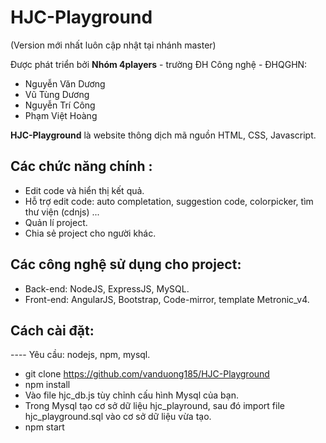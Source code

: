 # HJC-Playground

(Version mới nhất luôn cập nhật tại nhánh master)

Được phát triển bởi **Nhóm 4players** - trường ĐH Công nghệ - ĐHQGHN:
  - Nguyễn Văn Dương
  - Vũ Tùng Dương
  - Nguyễn Trí Công
  - Phạm Việt Hoàng

**HJC-Playground** là website thông dịch mã nguồn HTML, CSS, Javascript.

## Các chức năng chính :
  - Edit code và hiển thị kết quả.
  - Hỗ trợ edit code: auto completation, suggestion code, colorpicker, tìm thư viện (cdnjs) ...
  - Quản lí project.
  - Chia sẻ project cho người khác.
 
 ## Các công nghệ sử dụng cho project:
  - Back-end: NodeJS, ExpressJS, MySQL.
  - Front-end: AngularJS, Bootstrap, Code-mirror, template Metronic_v4.

## Cách cài đặt: 
  ---- Yêu cầu: nodejs, npm, mysql.

  - git clone https://github.com/vanduong185/HJC-Playground
  - npm install
  - Vào file hjc_db.js tùy chỉnh cấu hình Mysql của bạn.
  - Trong Mysql tạo cơ sở dữ liệu hjc_playround, sau đó import file hjc_playground.sql vào cơ sở dữ liệu vừa tạo.
  - npm start
